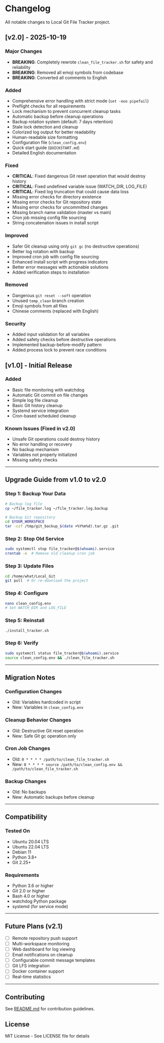 # Changelog

All notable changes to Local Git File Tracker project.

## [v2.0] - 2025-10-19

### Major Changes
- **BREAKING**: Completely rewrote `clean_file_tracker.sh` for safety and reliability
- **BREAKING**: Removed all emoji symbols from codebase
- **BREAKING**: Converted all comments to English

### Added
- Comprehensive error handling with strict mode (`set -euo pipefail`)
- Preflight checks for all requirements
- Lock mechanism to prevent concurrent cleanup tasks
- Automatic backup before cleanup operations
- Backup rotation system (default: 7 days retention)
- Stale lock detection and cleanup
- Colorized log output for better readability
- Human-readable size formatting
- Configuration file (`clean_config.env`)
- Quick start guide (`QUICKSTART.md`)
- Detailed English documentation

### Fixed
- **CRITICAL**: Fixed dangerous Git reset operation that would destroy history
- **CRITICAL**: Fixed undefined variable issue (WATCH_DIR, LOG_FILE)
- **CRITICAL**: Fixed log truncation that could cause data loss
- Missing error checks for directory existence
- Missing error checks for Git repository state
- Missing error checks for uncommitted changes
- Missing branch name validation (master vs main)
- Cron job missing config file sourcing
- String concatenation issues in install script

### Improved
- Safer Git cleanup using only `git gc` (no destructive operations)
- Better log rotation with backup
- Improved cron job with config file sourcing
- Enhanced install script with progress indicators
- Better error messages with actionable solutions
- Added verification steps to installation

### Removed
- Dangerous `git reset --soft` operation
- Unused `temp_clean` branch creation
- Emoji symbols from all files
- Chinese comments (replaced with English)

### Security
- Added input validation for all variables
- Added safety checks before destructive operations
- Implemented backup-before-modify pattern
- Added process lock to prevent race conditions

## [v1.0] - Initial Release

### Added
- Basic file monitoring with watchdog
- Automatic Git commit on file changes
- Simple log file cleanup
- Basic Git history cleanup
- Systemd service integration
- Cron-based scheduled cleanup

### Known Issues (Fixed in v2.0)
- Unsafe Git operations could destroy history
- No error handling or recovery
- No backup mechanism
- Variables not properly initialized
- Missing safety checks

---

## Upgrade Guide from v1.0 to v2.0

### Step 1: Backup Your Data
```bash
# Backup log file
cp ~/file_tracker.log ~/file_tracker.log.backup

# Backup Git repository
cd $YOUR_WORKSPACE
tar -czf /tmp/git_backup_$(date +%Y%m%d).tar.gz .git
```

### Step 2: Stop Old Service
```bash
sudo systemctl stop file_tracker@$(whoami).service
crontab -e  # Remove old cleanup cron job
```

### Step 3: Update Files
```bash
cd /home/what/Local_Git
git pull  # Or re-download the project
```

### Step 4: Configure
```bash
nano clean_config.env
# Set WATCH_DIR and LOG_FILE
```

### Step 5: Reinstall
```bash
./install_tracker.sh
```

### Step 6: Verify
```bash
sudo systemctl status file_tracker@$(whoami).service
source clean_config.env && ./clean_file_tracker.sh
```

---

## Migration Notes

### Configuration Changes
- Old: Variables hardcoded in script
- New: Variables in `clean_config.env`

### Cleanup Behavior Changes
- Old: Destructive Git reset operation
- New: Safe Git gc operation only

### Cron Job Changes
- Old: `0 * * * * /path/to/clean_file_tracker.sh`
- New: `0 * * * * source /path/to/clean_config.env && /path/to/clean_file_tracker.sh`

### Backup Changes
- Old: No backups
- New: Automatic backups before cleanup

---

## Compatibility

### Tested On
- Ubuntu 20.04 LTS
- Ubuntu 22.04 LTS
- Debian 11
- Python 3.8+
- Git 2.25+

### Requirements
- Python 3.6 or higher
- Git 2.0 or higher
- Bash 4.0 or higher
- watchdog Python package
- systemd (for service mode)

---

## Future Plans (v2.1)

- [ ] Remote repository push support
- [ ] Multi-workspace monitoring
- [ ] Web dashboard for log viewing
- [ ] Email notifications on cleanup
- [ ] Configurable commit message templates
- [ ] Git LFS integration
- [ ] Docker container support
- [ ] Real-time statistics

---

## Contributing

See [README.md](README.md) for contribution guidelines.

## License

MIT License - See LICENSE file for details
